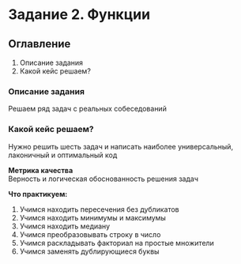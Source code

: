 # Задание 2. Функции

## Оглавление  
1. Описание задания
2. Какой кейс решаем?

### Описание задания    
Решаем ряд задач с реальных собеседований

### Какой кейс решаем?    
Нужно решить шесть задач и написать наиболее универсальный, лаконичный и оптимальный код

**Метрика качества**     
Верность и логическая обоснованность решения задач

**Что практикуем:**     
1. Учимся находить пересечения без дубликатов
2. Учимся находить минимумы и максимумы
3. Учимся находить медиану
4. Учимся преобразовывать строку в число
5. Учимся раскладывать факториал на простые множители
6. Учимся заменять дублирующиеся буквы
